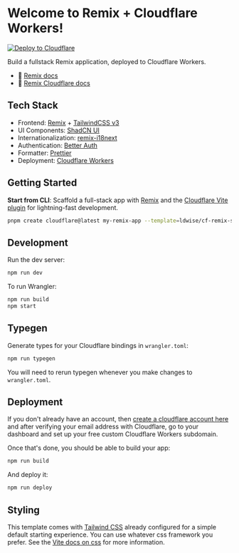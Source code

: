 # Welcome to Remix + Cloudflare Workers!

[![Deploy to Cloudflare](https://deploy.workers.cloudflare.com/button)](https://deploy.workers.cloudflare.com/?url=https://github.com/ldwise/cf-remix-starter-template/)

<!-- dash-content-start -->

Build a fullstack Remix application, deployed to Cloudflare Workers.

- 📖 [Remix docs](https://remix.run/docs)
- 📖 [Remix Cloudflare docs](https://remix.run/guides/vite#cloudflare)

<!-- dash-content-end -->

## Tech Stack

- Frontend: [Remix](https://v2.remix.run/docs/guides/templates#official-templates) + [TailwindCSS v3](https://v3.tailwindcss.com/docs/guides/remix)
- UI Components: [ShadCN UI](https://ui.shadcn.com/)
- Internationalization: [remix-i18next](https://v2.remix.run/resources/remix-i18next)
- Authentication: [Better Auth](https://www.better-auth.com/docs/installation)
- Formatter: [Prettier](https://github.com/tailwindlabs/prettier-plugin-tailwindcss)
- Deployment: [Cloudflare Workers](https://workers.cloudflare.com/)

## Getting Started

**Start from CLI**: Scaffold a full-stack app with [Remix](https://v2.remix.run/docs/guides/templates#official-templates) and the [Cloudflare Vite plugin](https://developers.cloudflare.com/workers/vite-plugin/) for lightning-fast development.

```sh
pnpm create cloudflare@latest my-remix-app --template=ldwise/cf-remix-starter-template
```

## Development

Run the dev server:

```sh
npm run dev
```

To run Wrangler:

```sh
npm run build
npm start
```

## Typegen

Generate types for your Cloudflare bindings in `wrangler.toml`:

```sh
npm run typegen
```

You will need to rerun typegen whenever you make changes to `wrangler.toml`.

## Deployment

If you don't already have an account, then [create a cloudflare account here](https://dash.cloudflare.com/sign-up) and after verifying your email address with Cloudflare, go to your dashboard and set up your free custom Cloudflare Workers subdomain.

Once that's done, you should be able to build your app:

```sh
npm run build
```

And deploy it:

```sh
npm run deploy
```

## Styling

This template comes with [Tailwind CSS](https://tailwindcss.com/) already configured for a simple default starting experience. You can use whatever css framework you prefer. See the [Vite docs on css](https://vitejs.dev/guide/features.html#css) for more information.
